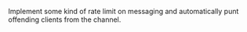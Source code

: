 Implement some kind of rate limit
on messaging and automatically punt
offending clients from the channel.
